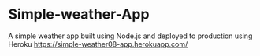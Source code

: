 # Simple-weather-App
A simple weather app built using Node.js and deployed to production using Heroku
https://simple-weather08-app.herokuapp.com/
